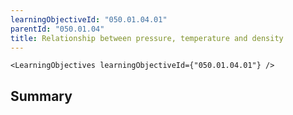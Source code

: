 ```yaml
---
learningObjectiveId: "050.01.04.01"
parentId: "050.01.04"
title: Relationship between pressure, temperature and density
---
```


```tsx eval
<LearningObjectives learningObjectiveId={"050.01.04.01"} />
```

## Summary
